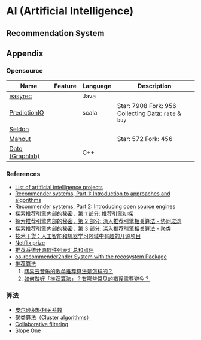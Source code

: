 # AI (Artificial Intelligence)

## Recommendation System


## Appendix

### Opensource
| Name | Feature | Language | Description |
| --- | --- | --- | --- |
| [easyrec](http://easyrec.org/) | | Java | |
| [PredictionIO](https://prediction.io/) | | scala | Star: 7908 Fork: 956 Collecting Data: `rate` & `buy` |
| [Seldon](http://www.seldon.io/) | | | |
| [Mahout](http://mahout.apache.org/general/downloads.html) | | | Star: 572 Fork: 456 |
| [Dato (Graphlab)](https://dato.com/products/create/open_source.html) || C++ ||

### References
 - [List of artificial intelligence projects](https://en.wikipedia.org/wiki/List_of_artificial_intelligence_projects)
 - [Recommender systems, Part 1: Introduction to approaches and algorithms ](http://www.ibm.com/developerworks/library/os-recommender1/)
 - [Recommender systems, Part 2: Introducing open source engines](http://www.ibm.com/developerworks/library/os-recommender2/)
 - [探索推荐引擎内部的秘密，第 1 部分: 推荐引擎初探](http://www.ibm.com/developerworks/cn/web/1103_zhaoct_recommstudy1/)
 - [探索推荐引擎内部的秘密，第 2 部分: 深入推荐引擎相关算法 - 协同过滤](http://www.ibm.com/developerworks/cn/web/1103_zhaoct_recommstudy2/)
 - [探索推荐引擎内部的秘密，第 3 部分: 深入推荐引擎相关算法 - 聚类](http://www.ibm.com/developerworks/cn/web/1103_zhaoct_recommstudy3/)
 - [技术干货：人工智能和机器学习领域中有趣的开源项目](http://blog.csdn.net/zdy0_2004/article/details/41733835)
 - [Netflix prize](http://techblog.netflix.com/2012/04/netflix-recommendations-beyond-5-stars.html?cm_mc_uid=10233987865214442943937&cm_mc_sid_50200000=1445659858)
 - [推荐系统开源软件列表汇总和点评](http://blog.csdn.net/cserchen/article/details/14231153)
 - [os-recommender2nder System with the recosystem Package](https://cran.r-project.org/web/packages/recosystem/vignettes/introduction.html)
 - [推荐算法](http://www.zhihu.com/topic/19580544)
    1. [网易云音乐的歌单推荐算法是怎样的？](http://www.zhihu.com/question/26743347)
    1. [如何做好「推荐算法」？有哪些常见的错误需要避免？](http://www.zhihu.com/question/20558659)

### 算法
 - [皮尔逊积矩相关系数](https://zh.wikipedia.org/zh-cn/%E7%9A%AE%E5%B0%94%E9%80%8A%E7%A7%AF%E7%9F%A9%E7%9B%B8%E5%85%B3%E7%B3%BB%E6%95%B0)
 - [聚类算法（Cluster algorithms）](https://en.wikipedia.org/wiki/Cluster_analysis)
 - [Collaborative filtering](https://en.wikipedia.org/wiki/Collaborative_filtering)
 - [Slope One](https://en.wikipedia.org/wiki/Slope_One)
 
